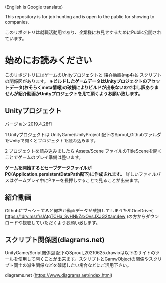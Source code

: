(English is Google translate)

 This repository is for job hunting and is open to the public for showing to companies.

このリポジトリは就職活動用であり、企業様にお見せするためにPublic公開されています。

# 始めにお読みください
このリポジトリにはゲームのUnityプロジェクトと ~~紹介動画(mp4)と~~ スクリプトの関係図があります。
**※ビルドしたゲームデータはUnityプロジェクトのアセットデータ(おそらくmeta情報)の破損によりビルドが出来ないので申し訳ありませんが紹介動画かUnityプロジェクトを見て頂くようお願い致します。**

## Unityプロジェクト
バージョン 2019.4.28f1

1 Unityプロジェクトは UnityGame/UnityProject 配下のSprout_GithubファルダをUnityで開くとプロジェクトを読み込めます。

2 プロジェクトを読み込みましたら Assets/Scene ファイルのTitleSceneを開くことでゲームのプレイ準備は整います。

**ゲームを開始するとセーブデータファイルがPC(Application.persistentDataPath配下)に作成されます。** 詳しいファイルパスはゲームプレイ中にPキーを長押しすることで見ることが出来ます。

## 紹介動画
Githubにプッシュすると何故か動画データが破損してしまうためOneDrive( https://1drv.ms/f/s!AtgTCHa_SvHNkZsxOvsJXJG2Xam4ew )の方からダウンロードや視聴していただくようお願い致します。

## スクリプト関係図(diagrams.net)
UnityGame/Script関係図 配下のSprout_20210625.drawioは以下のサイトのツールを使用して開くことが出来ます。スクリプトとGamwObjectの関係やスクリプト同士の派生関係などを確認したい場合などにご活用下さい。

diagrams.net (https://www.diagrams.net/index.html)
